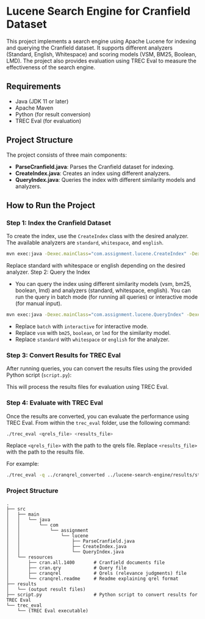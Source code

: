 # Lucene Search Engine for Cranfield Dataset

This project implements a search engine using Apache Lucene for indexing and querying the Cranfield dataset. It supports different analyzers (Standard, English, Whitespace) and scoring models (VSM, BM25, Boolean, LMD). The project also provides evaluation using TREC Eval to measure the effectiveness of the search engine.

## Requirements

- Java (JDK 11 or later)
- Apache Maven
- Python (for result conversion)
- TREC Eval (for evaluation)

## Project Structure

The project consists of three main components:
- **ParseCranfield.java**: Parses the Cranfield dataset for indexing.
- **CreateIndex.java**: Creates an index using different analyzers.
- **QueryIndex.java**: Queries the index with different similarity models and analyzers.

## How to Run the Project

### Step 1: Index the Cranfield Dataset

To create the index, use the `CreateIndex` class with the desired analyzer. The available analyzers are `standard`, `whitespace`, and `english`.

```bash
mvn exec:java -Dexec.mainClass="com.assignment.lucene.CreateIndex" -Dexec.args="standard"
```
Replace standard with whitespace or english depending on the desired analyzer.
Step 2: Query the Index
- You can query the index using different similarity models (vsm, bm25, boolean, lmd) and analyzers (standard, whitespace, english). You can run the query in batch mode (for running all queries) or interactive mode (for manual input).

```bash
mvn exec:java -Dexec.mainClass="com.assignment.lucene.QueryIndex" -Dexec.args="batch vsm standard"
```

- Replace `batch` with `interactive` for interactive mode.
- Replace `vsm` with `bm25`, `boolean`, or `lmd` for the similarity model.
- Replace `standard` with `whitespace` or `english` for the analyzer.

### Step 3: Convert Results for TREC Eval

After running queries, you can convert the results files using the provided Python script (`script.py`):

This will process the results files for evaluation using TREC Eval.

### Step 4: Evaluate with TREC Eval

Once the results are converted, you can evaluate the performance using TREC Eval. From within the `trec_eval` folder, use the following command:
```bash
./trec_eval <qrels_file> <results_file>
```
Replace `<qrels_file>` with the path to the qrels file.
Replace `<results_file>` with the path to the results file.

For example:
```bash
./trec_eval -q ../cranqrel_converted ../lucene-search-engine/results/standard_vsm_results.txt
```

### Project Structure
```
.
├── src
│   ├── main
│   │   └── java
│   │       └── com
│   │           └── assignment
│   │               └── lucene
│   │                   ├── ParseCranfield.java
│   │                   ├── CreateIndex.java
│   │                   └── QueryIndex.java
│   └── resources              
│       ├── cran.all.1400       # Cranfield documents file
│       ├── cran.qry            # Query file
│       ├── cranqrel            # Qrels (relevance judgments) file
│       └── cranqrel.readme     # Readme explaining qrel format
├── results
│   └── (output result files)
├── script.py                   # Python script to convert results for TREC Eval
└── trec_eval
    └── (TREC Eval executable)

```
